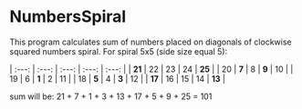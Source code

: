 # NumbersSpiral
This program calculates sum of numbers placed on diagonals of clockwise squared numbers spiral.
  For spiral 5x5 (side size equal 5):

| :---: | :---: | :---: | :---: | :---: |
| **21** | 22 | 23 | 24 | **25** |
| 20 | **7** | 8 | **9** | 10 |
| 19 | 6 | **1** | 2 |  11 |
| 18 | **5** | 4 | **3** | 12 |
| **17** | 16 | 15 | 14 | **13** |
  
  sum will be: 21 + 7 + 1 + 3 + 13 + 17 + 5 + 9 + 25 = 101
